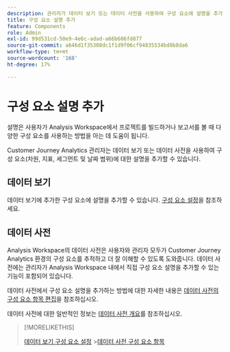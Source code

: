 ```yaml
---
description: 관리자가 데이터 보기 또는 데이터 사전을 사용하여 구성 요소에 설명을 추가하는 방법을 알아봅니다.
title: 구성 요소 설명 추가
feature: Components
role: Admin
exl-id: 99d531cd-50e9-4e6c-adad-a66b606fd877
source-git-commit: a646d1f35308dc1f1d9f06cf94835534bd8b8da6
workflow-type: tm+mt
source-wordcount: '168'
ht-degree: 17%

---
```


# 구성 요소 설명 추가

설명은 사용자가 Analysis Workspace에서 프로젝트를 빌드하거나 보고서를 볼 때 다양한 구성 요소를 사용하는 방법을 아는 데 도움이 됩니다.

Customer Journey Analytics 관리자는 데이터 보기 또는 데이터 사전을 사용하여 구성 요소(차원, 지표, 세그먼트 및 날짜 범위)에 대한 설명을 추가할 수 있습니다.

## 데이터 보기

데이터 보기에 추가한 구성 요소에 설명을 추가할 수 있습니다. [구성 요소 설정](/help/data-views/component-settings/overview.md)을 참조하세요.

## 데이터 사전

Analysis Workspace의 데이터 사전은 사용자와 관리자 모두가 Customer Journey Analytics 환경의 구성 요소를 추적하고 더 잘 이해할 수 있도록 도와줍니다. 데이터 사전에는 관리자가 Analysis Workspace 내에서 직접 구성 요소 설명을 추가할 수 있는 기능이 포함되어 있습니다.

데이터 사전에서 구성 요소 설명을 추가하는 방법에 대한 자세한 내용은 [데이터 사전의 구성 요소 항목 편집](/help/components/data-dictionary/edit-entries-data-dictionary.md)을 참조하십시오.

데이터 사전에 대한 일반적인 정보는 [데이터 사전 개요](/help/components/data-dictionary/data-dictionary-overview.md)를 참조하십시오.

>[!MORELIKETHIS]
>
>[데이터 보기 구성 요소 설정](/help/data-views/component-settings/overview.md)
>&#x200B;>[데이터 사전 구성 요소 항목](/help/components/data-dictionary/edit-entries-data-dictionary.md)
>
